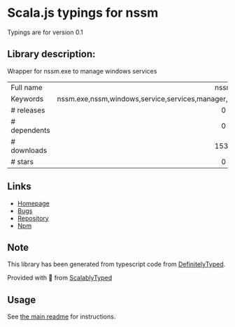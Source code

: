 
# Scala.js typings for nssm

Typings are for version 0.1

## Library description:
Wrapper for nssm.exe to manage windows services

|                    |                 |
| ------------------ | :-------------: |
| Full name          | nssm |
| Keywords           | nssm.exe,nssm,windows,service,services,manager,install,remove,start,restart,stop,status,svc,winsvc |
| # releases         | 0 |
| # dependents       | 0 |
| # downloads        | 1539 |
| # stars            | 0 |

## Links
- [Homepage](https://github.com/alykoshin/nssm)
- [Bugs](https://github.com/alykoshin/nssm/issues)
- [Repository](https://github.com/alykoshin/nssm)
- [Npm](https://www.npmjs.com/package/nssm)
    


## Note
This library has been generated from typescript code from [DefinitelyTyped](https://definitelytyped.org).

Provided with :purple_heart: from [ScalablyTyped](https://github.com/oyvindberg/ScalablyTyped)

## Usage
See [the main readme](../../readme.md) for instructions.


